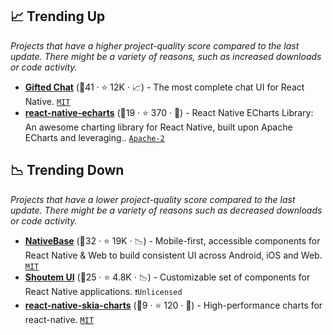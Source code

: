 ## 📈 Trending Up

_Projects that have a higher project-quality score compared to the last update. There might be a variety of reasons, such as increased downloads or code activity._

- <b><a href="https://github.com/FaridSafi/react-native-gifted-chat">Gifted Chat</a></b> (🥇41 ·  ⭐ 12K · 📈) - The most complete chat UI for React Native. <code><a href="http://bit.ly/34MBwT8">MIT</a></code>
- <b><a href="https://github.com/wuba/react-native-echarts">react-native-echarts</a></b> (🥉19 ·  ⭐ 370 · 🐣) - React Native ECharts Library: An awesome charting library for React Native, built upon Apache ECharts and leveraging.. <code><a href="http://bit.ly/3nYMfla">Apache-2</a></code>

## 📉 Trending Down

_Projects that have a lower project-quality score compared to the last update. There might be a variety of reasons such as decreased downloads or code activity._

- <b><a href="https://github.com/GeekyAnts/NativeBase">NativeBase</a></b> (🥈32 ·  ⭐ 19K · 📉) - Mobile-first, accessible components for React Native & Web to build consistent UI across Android, iOS and Web. <code><a href="http://bit.ly/34MBwT8">MIT</a></code>
- <b><a href="https://github.com/shoutem/ui">Shoutem UI</a></b> (🥉25 ·  ⭐ 4.8K · 📉) - Customizable set of components for React Native applications. <code>❗Unlicensed</code>
- <b><a href="https://github.com/vladanyes/react-native-skia-charts">react-native-skia-charts</a></b> (🥉9 ·  ⭐ 120 · 🐣) - High-performance charts for react-native. <code><a href="http://bit.ly/34MBwT8">MIT</a></code>

